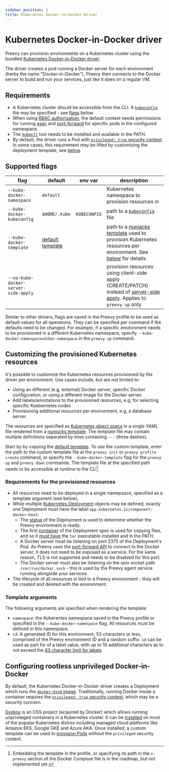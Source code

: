```yaml
---
sidebar_position: 1
title: Kubernetes Docker-in-Docker Driver
---
```


# Kubernetes Docker-in-Docker driver

Preevy can provision environments on a Kubernetes cluster using the bundled [Kubernetes Docker-in-Docker driver](https://github.com/livecycle/preevy/blob/main/packages/driver-kube-docker/).

The driver creates a pod running a Docker server for each environment (herby the name "Docker-in-Docker"). Preevy then connects to the Docker server to build and run your services, just like it does on a regular VM.

## Requirements

- A Kubernetes cluster should be accessible from the CLI. A [`kubeconfig`](https://kubernetes.io/docs/concepts/configuration/organize-cluster-access-kubeconfig/) file may be specified - see [flags](#supported-flags) below.
- When using [RBAC authorization](https://kubernetes.io/docs/reference/access-authn-authz/rbac/), the default context needs permissions for running [exec](https://kubernetes.io/docs/tasks/debug/debug-application/get-shell-running-container/) and [port-forward](https://kubernetes.io/docs/tasks/access-application-cluster/port-forward-access-application-cluster/) for specific pods in the configured namespace.
- The [`kubectl`](https://kubernetes.io/docs/tasks/tools/#kubectl) tool needs to be installed and available in the PATH.
- By default, the driver runs a Pod with [`privileged: true` security context](https://kubernetes.io/docs/concepts/security/pod-security-standards/#privileged). In some cases, this requirement may be lifted by customizing the deployment template, see [below](#configuring-rootless-unprivileged-docker-in-docker).

## Supported flags

|flag|default|env var|description|
|---|--------|-------|-----------|
|`--kube-docker-namespace`|`default`| |Kubernetes namespace to provision resources in|
|`--kube-docker-kubeconfig`|`$HOME/.kube`| `KUBECONFIG` | path to a [`kubeconfig`](https://kubernetes.io/docs/concepts/configuration/organize-cluster-access-kubeconfig/) file|
|`--kube-docker-template`|[default template](https://github.com/livecycle/preevy/blob/main/packages/driver-kube-docker/static/default-template.yaml.njk)| |path to a [nunjacks template](https://mozilla.github.io/nunjucks/templating.html) used to provision Kubernetes resources per environment. See [below](#customizing-the-provisioned-kubernetes-resources) for details|
|`--no-kube-docker-server-side-apply`|  | | provision resources using client-side apply (CREATE/PATCH) instead of [server-side apply](https://kubernetes.io/docs/reference/using-api/server-side-apply/). Applies to `preevy up` only|

Similar to other drivers, flags are saved in the Preevy profile to be used as default values for all operations. They can be specified per command if the defaults need to be changed. For example, if a specific environment needs to be provisioned in a different Kubernetes namespace, specify `--kube-docker-namespace=other-namespace` in the `preevy up` command.

## Customizing the provisioned Kubernetes resources

It's possible to customize the Kubernetes resources provisioned by the driver per environment. Use cases include, but are not limited to:

- Using an different (e.g, external) Docker server, specific Docker configuration, or using a different image for the Docker server.
- Add labels/annotations to the provisioned resources, e.g, for selecting specific Kuebernetes nodes
- Provisioning additional resources per environment, e.g, a database server.

The resources are specified as [Kubernetes object specs](https://kubernetes.io/docs/concepts/overview/working-with-objects/#describing-a-kubernetes-object) in a single YAML file rendered from a [nunjucks template](https://mozilla.github.io/nunjucks/templating.html). The template file may contain multiple definitions separated by lines containing `---` (three dashes).

Start by by copying the [default template](https://github.com/livecycle/preevy/blob/main/packages/driver-kube-docker/static/default-template.yaml.njk). To use the custom template, enter the path to the custom template file at the `preevy init` or `preevy profile create` command, or specify the `--kube-docker-template` flag for the `preevy up` and `preevy down` commands. The template file at the specified path needs to be accessible at runtime to the CLI[^1].

[^1]: Embedding the template in the profile, or specifying its path in the `x-preevy` section of the Docker Compose file is in the roadmap, but not implemented yet.

### Requirements for the provisioned resources

- All resources need to be deployed in a single namepsace, specified as a template argument (see below).
- While multiple [Kubernetes Deployment](https://kubernetes.io/docs/reference/kubernetes-api/workload-resources/deployment-v1/#Deployment) objects may be defined, exactly one Deployment must have the label `app.kubernetes.io/component: docker-host`:
  - The [status](https://kubernetes.io/docs/concepts/workloads/controllers/deployment/#deployment-status) of the Deployment is used to determine whether the Preevy environment is ready.
  - The first [container](https://kubernetes.io/docs/reference/kubernetes-api/workload-resources/pod-v1/#containers) of the Deployment spec is used for copying files, and so it [must have](https://kubernetes.io/docs/reference/kubectl/cheatsheet/#copying-files-and-directories-to-and-from-containers) the `tar` executable installed and in the PATH.
  - A Docker server must be listening on port 2375 of the Deployment's Pod. As Preevy uses the [port-forward API](https://kubernetes.io/docs/tasks/access-application-cluster/port-forward-access-application-cluster/) to connect to the Docker server, it does not need to be exposed as a service. For the same reason, TLS is not supported and needs to be disabled for this port.
  - The Docker server must also be listening on the unix socket path `/var/run/docker.sock` - this is used by the Preevy agent service running alongside your services.
- The lifecycle of all resources is tied to a Preevy environment - they will be created and deleted with the environment.

### Template arguments

The following arguments are specified when rendering the template:

- `namespace`: the Kuberentes namespace saved in the Preevy profile or specified in the `--kube-docker-namespace` flag. All resources must be defined in this namespace.
- `id`: A generated ID for this environment, 53 characters or less, comprised of the Preevy environment ID and a random suffix. `id` can be used as part for of a label value, with up to 10 additional characters as to not exceed the [63 character limit for labels](https://kubernetes.io/docs/concepts/overview/working-with-objects/labels/#syntax-and-character-set)

## Configuring rootless unprivileged Docker-in-Docker

By default, the Kubernetes Docker-in-Docker driver creates a Deployment which runs the [`docker:dind` image](https://hub.docker.com/_/docker). Traditionally, running Docker inside a container requires the [`privileged: true` security context](https://kubernetes.io/docs/concepts/security/pod-security-standards/#privileged), which may be a security concern.

[Sysbox](https://github.com/nestybox/sysbox) is an OSS project (acquired by Docker) which allows running unprivileged containers in a Kubernetes cluster. It can be [installed](https://github.com/nestybox/sysbox/blob/master/docs/user-guide/install-k8s.md) on most of the popular Kubernetes distros including managed cloud platforms like Amazon EKS, Google GKE and Azure AKA. Once installed, a custom template can be used to [provision Pods](https://github.com/nestybox/sysbox/blob/master/docs/user-guide/deploy.md#deploying-pods-with-kubernetes--sysbox) without the `privileged` security context.



